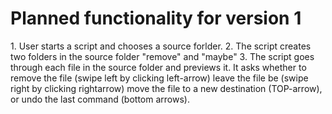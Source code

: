 <h1> Planned functionality for version 1</h1>
<p>
1. User starts a script and chooses a source forlder.
2. The script creates two folders in the source folder "remove" and "maybe"
3. The script goes through each file in the source folder and previews it. It asks whether to remove the file (swipe left by clicking left-arrow) leave the file be (swipe right by clicking rightarrow) move the file to a new destination (TOP-arrow), or undo the last command (bottom arrows). 
</p>